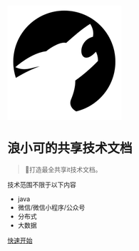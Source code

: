<!-- _coverpage.md -->
 ![logo](img/wolf-home.svg)

# 浪小可的共享技术文档

> 💪打造最全共享it技术文档。

 技术范围不限于以下内容
- java
- 微信/微信小程序/公众号
- 分布式
- 大数据

[快速开始](README.md)